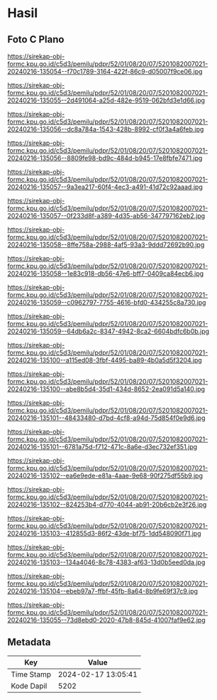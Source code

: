# Hasil

## Foto C Plano

https://sirekap-obj-formc.kpu.go.id/c5d3/pemilu/pdpr/52/01/08/20/07/5201082007021-20240216-135054--f70c1789-3164-422f-86c9-d05007f9ce06.jpg

https://sirekap-obj-formc.kpu.go.id/c5d3/pemilu/pdpr/52/01/08/20/07/5201082007021-20240216-135055--2d491064-a25d-482e-9519-062bfd3e1d66.jpg

https://sirekap-obj-formc.kpu.go.id/c5d3/pemilu/pdpr/52/01/08/20/07/5201082007021-20240216-135056--dc8a784a-1543-428b-8992-cf0f3a4a6feb.jpg

https://sirekap-obj-formc.kpu.go.id/c5d3/pemilu/pdpr/52/01/08/20/07/5201082007021-20240216-135056--8809fe98-bd9c-484d-b945-17e8fbfe7471.jpg

https://sirekap-obj-formc.kpu.go.id/c5d3/pemilu/pdpr/52/01/08/20/07/5201082007021-20240216-135057--9a3ea217-60f4-4ec3-a491-41d72c92aaad.jpg

https://sirekap-obj-formc.kpu.go.id/c5d3/pemilu/pdpr/52/01/08/20/07/5201082007021-20240216-135057--0f233d8f-a389-4d35-ab56-347797162eb2.jpg

https://sirekap-obj-formc.kpu.go.id/c5d3/pemilu/pdpr/52/01/08/20/07/5201082007021-20240216-135058--8ffe758a-2988-4af5-93a3-9ddd72692b90.jpg

https://sirekap-obj-formc.kpu.go.id/c5d3/pemilu/pdpr/52/01/08/20/07/5201082007021-20240216-135058--1e83c918-db56-47e6-bff7-0409ca84ecb6.jpg

https://sirekap-obj-formc.kpu.go.id/c5d3/pemilu/pdpr/52/01/08/20/07/5201082007021-20240216-135059--c0962797-7755-4616-bfd0-434255c8a730.jpg

https://sirekap-obj-formc.kpu.go.id/c5d3/pemilu/pdpr/52/01/08/20/07/5201082007021-20240216-135059--64db6a2c-8347-4942-8ca2-6604bdfc6b0b.jpg

https://sirekap-obj-formc.kpu.go.id/c5d3/pemilu/pdpr/52/01/08/20/07/5201082007021-20240216-135100--a115ed08-3fbf-4495-ba89-4b0a5d5f3204.jpg

https://sirekap-obj-formc.kpu.go.id/c5d3/pemilu/pdpr/52/01/08/20/07/5201082007021-20240216-135100--abe8b5d4-35d1-434d-8652-2ea091d5a140.jpg

https://sirekap-obj-formc.kpu.go.id/c5d3/pemilu/pdpr/52/01/08/20/07/5201082007021-20240216-135101--48433480-d7bd-4cf8-a94d-75d854f0e9d6.jpg

https://sirekap-obj-formc.kpu.go.id/c5d3/pemilu/pdpr/52/01/08/20/07/5201082007021-20240216-135101--6781a75d-f712-471c-8a6e-d3ec732ef351.jpg

https://sirekap-obj-formc.kpu.go.id/c5d3/pemilu/pdpr/52/01/08/20/07/5201082007021-20240216-135102--ea6e9ede-e81a-4aae-9e68-90f275df55b9.jpg

https://sirekap-obj-formc.kpu.go.id/c5d3/pemilu/pdpr/52/01/08/20/07/5201082007021-20240216-135102--824253b4-d770-4044-ab91-20b6cb2e3f26.jpg

https://sirekap-obj-formc.kpu.go.id/c5d3/pemilu/pdpr/52/01/08/20/07/5201082007021-20240216-135103--412855d3-86f2-43de-bf75-1dd548090f71.jpg

https://sirekap-obj-formc.kpu.go.id/c5d3/pemilu/pdpr/52/01/08/20/07/5201082007021-20240216-135103--134a4046-8c78-4383-af63-13d0b5eed0da.jpg

https://sirekap-obj-formc.kpu.go.id/c5d3/pemilu/pdpr/52/01/08/20/07/5201082007021-20240216-135104--ebeb97a7-ffbf-45fb-8a64-8b9fe69f37c9.jpg

https://sirekap-obj-formc.kpu.go.id/c5d3/pemilu/pdpr/52/01/08/20/07/5201082007021-20240216-135055--73d8ebd0-2020-47b8-845d-41007faf9e62.jpg


## Metadata

| Key        | Value               |
| ---------- | ------------------- |
| Time Stamp | 2024-02-17 13:05:41 |
| Kode Dapil | 5202                |



